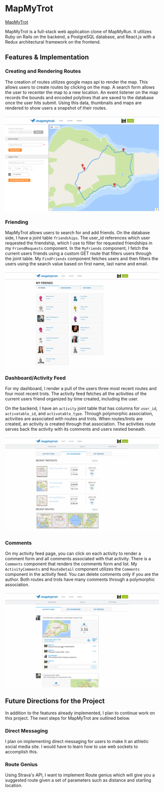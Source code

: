 # MapMyTrot

[MapMyTrot](https://mapmytrot.herokuapp.com/#/)

MapMyTrot is a full-stack web application clone of MapMyRun. It utilizes Ruby on Rails on the backend, a PostgreSQL database, and React.js with a Redux architectural framework on the frontend.  

## Features & Implementation

### Creating and Rendering Routes

  The creation of routes utilizes google maps api to render the map. This allows users to create routes by clicking on the map. A search form allows the user to recenter the map to a new location. An event listener on the map records the bounds and encoded polylines that are saved to the database once the user hits submit. Using this data, thumbnails and maps are rendered to show users a snapshot of their routes.

  ![Create Route](app/assets/images/create_route.png)

### Friending

  MapMyTrot allows users to search for and add friends. On the database side, I have a joint table `friendships`. The user_id references which user requested the friendship, which I use to filter for requested friendships in my `FriendRequests` component. In the `MyFriends` component, I fetch the current users friends using a custom GET route that filters users through the joint table. My `FindFriends` component fetches users and then filters the users using the search value based on first name, last name and email.

  ![Friends](app/assets/images/friends.png)

### Dashboard/Activity Feed

  For my dashboard, I render a pull of the users three most recent routes and four most recent trots. The activity feed fetches all the activities of the current users friend organized by time created, including the user.

  On the backend, I have an `activity` joint table that has columns for `user_id`, `activatable_id`, and `activatable_type`. Through polymorphic association, activities are associated with routes and trots. When routes/trots are created, an activity is created through that association. The activities route serves back the activity with its comments and users nested beneath.

  ![Dashboard](app/assets/images/dashboard.png)

### Comments

  On my activity feed page, you can click on each activity to render a comment form and all comments associated with that activity. There is a `Comments` component that renders the comments form and list. My `ActivityComments` and `RouteDetail` component utilizes the `Comments` component in the activity feed. You can delete comments only if you are the author.
  Both routes and trots have many comments through a polymorphic association.

  ![Activity Feed](app/assets/images/activity_feed.png)

## Future Directions for the Project

In addition to the features already implemented, I plan to continue work on this project.  The next steps for MapMyTrot are outlined below.

### Direct Messaging

I plan on implementing direct messaging for users to make it an athletic social media site. I would have to learn how to use web sockets to accomplish this.

### Route Genius

Using Strava's API, I want to implement Route genius which will give you a suggested route given a set of parameters such as distance and starting location.
